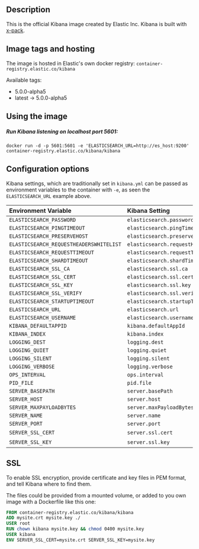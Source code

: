 ## Description

This is the official Kibana image created by Elastic Inc.
Kibana is built with [x-pack](https://www.elastic.co/guide/en/x-pack/current/index.html).

## Image tags and hosting

The image is hosted in Elastic's own docker registry: `container-registry.elastic.co/kibana`

Available tags:

- 5.0.0-alpha5
- latest -> 5.0.0-alpha5

## Using the image

##### Run Kibana listening on localhost port 5601:

``` shell
docker run -d -p 5601:5601 -e 'ELASTICSEARCH_URL=http://es_host:9200' container-registry.elastic.co/kibana/kibana
```

## Configuration options

Kibana settings, which are traditionally set in `kibana.yml` can be passed
as environment variables to the container with `-e`, as seen the `ELASTICSEARCH_URL`
example above.

<!--- Generate this table with ./bin/kibana-conf-to-dockerfile kibana.yml -->
| Environment Variable                    | Kibana Setting                          | Default Value               |
| :-------------------                    | :-------------                          | :------------               |
| `ELASTICSEARCH_PASSWORD`                | `elasticsearch.password`                | `changeme`                  |
| `ELASTICSEARCH_PINGTIMEOUT`             | `elasticsearch.pingTimeout`             | `1500`                      |
| `ELASTICSEARCH_PRESERVEHOST`            | `elasticsearch.preserveHost`            | `True`                      |
| `ELASTICSEARCH_REQUESTHEADERSWHITELIST` | `elasticsearch.requestHeadersWhitelist` | `Authorization`             |
| `ELASTICSEARCH_REQUESTTIMEOUT`          | `elasticsearch.requestTimeout`          | `30000`                     |
| `ELASTICSEARCH_SHARDTIMEOUT`            | `elasticsearch.shardTimeout`            | `0`                         |
| `ELASTICSEARCH_SSL_CA`                  | `elasticsearch.ssl.ca`                  | `/path/to/your/CA.pem`      |
| `ELASTICSEARCH_SSL_CERT`                | `elasticsearch.ssl.cert`                | `/path/to/your/client.crt`  |
| `ELASTICSEARCH_SSL_KEY`                 | `elasticsearch.ssl.key`                 | `/path/to/your/client.key`  |
| `ELASTICSEARCH_SSL_VERIFY`              | `elasticsearch.ssl.verify`              | `True`                      |
| `ELASTICSEARCH_STARTUPTIMEOUT`          | `elasticsearch.startupTimeout`          | `5000`                      |
| `ELASTICSEARCH_URL`                     | `elasticsearch.url`                     | `http://elasticsearch:9200` |
| `ELASTICSEARCH_USERNAME`                | `elasticsearch.username`                | `elastic`                   |
| `KIBANA_DEFAULTAPPID`                   | `kibana.defaultAppId`                   | `discover`                  |
| `KIBANA_INDEX`                          | `kibana.index`                          | `.kibana`                   |
| `LOGGING_DEST`                          | `logging.dest`                          | `stdout`                    |
| `LOGGING_QUIET`                         | `logging.quiet`                         | `False`                     |
| `LOGGING_SILENT`                        | `logging.silent`                        | `False`                     |
| `LOGGING_VERBOSE`                       | `logging.verbose`                       | `False`                     |
| `OPS_INTERVAL`                          | `ops.interval`                          | `5000`                      |
| `PID_FILE`                              | `pid.file`                              | `/var/run/kibana.pid`       |
| `SERVER_BASEPATH`                       | `server.basePath`                       | `""`                        |
| `SERVER_HOST`                           | `server.host`                           | `0.0.0.0`                   |
| `SERVER_MAXPAYLOADBYTES`                | `server.maxPayloadBytes`                | `1048576`                   |
| `SERVER_NAME`                           | `server.name`                           | `kibana`                    |
| `SERVER_PORT`                           | `server.port`                           | `5601`                      |
| `SERVER_SSL_CERT`                       | `server.ssl.cert`                       | _Null_                      |
| `SERVER_SSL_KEY`                        | `server.ssl.key`                        | _Null_                      |

## SSL
To enable SSL encryption, provide certificate and key files in PEM
format, and tell Kibana where to find them.

The files could be provided from a mounted volume, or added to you own image
with a Dockerfile like this one:

``` dockerfile
FROM container-registry.elastic.co/kibana/kibana
ADD mysite.crt mysite.key ./
USER root
RUN chown kibana mysite.key && chmod 0400 mysite.key
USER kibana
ENV SERVER_SSL_CERT=mysite.crt SERVER_SSL_KEY=mysite.key
```
